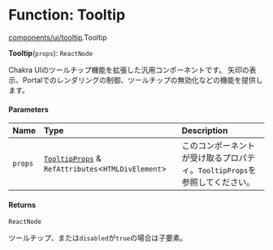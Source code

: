 # Function: Tooltip

[components/ui/tooltip](../modules/components_ui_tooltip.md).Tooltip

**Tooltip**(`props`): `ReactNode`

Chakra UIのツールチップ機能を拡張した汎用コンポーネントです。
矢印の表示、Portalでのレンダリングの制御、ツールチップの無効化などの機能を提供します。

#### Parameters

| Name | Type | Description |
| :------ | :------ | :------ |
| `props` | [`TooltipProps`](../interfaces/components_ui_tooltip.TooltipProps.md) & `RefAttributes`\<`HTMLDivElement`\> | このコンポーネントが受け取るプロパティ。`TooltipProps`を参照してください。 |

#### Returns

`ReactNode`

ツールチップ、または`disabled`が`true`の場合は子要素。
